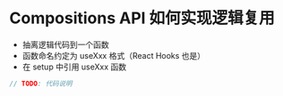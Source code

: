 # Compositions API 如何实现逻辑复用

- 抽离逻辑代码到一个函数
- 函数命名约定为 useXxx 格式（React Hooks 也是）
- 在 setup 中引用 useXxx 函数

```javascript
// TODO: 代码说明
```
